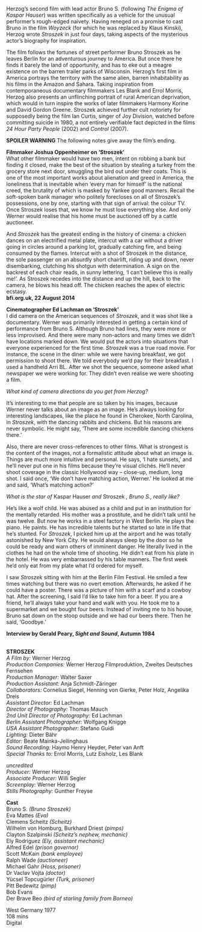 
Herzog’s second film with lead actor Bruno S. (following _The Enigma of Kaspar Hauser_) was written specifically as a vehicle for the unusual performer’s rough-edged naivety. Having reneged on a promise to cast Bruno in the film _Woyzeck_ (for which he was replaced by Klaus Kinski), Herzog wrote _Stroszek_ in just four days, taking aspects of the mysterious actor’s biography for inspiration.

The film follows the fortunes of street performer Bruno Stroszek as he leaves Berlin for an adventurous journey to America. But once there he finds it barely the land of opportunity, and has to eke out a meagre existence on the barren trailer parks of Wisconsin. Herzog’s first film in America portrays the territory with the same alien, barren inhabitability as his films in the Amazon and Sahara. Taking inspiration from contemporaneous documentary filmmakers Les Blank and Errol Morris, Herzog also presents an unflinching portrait of rural American deprivation, which would in turn inspire the works of later filmmakers Harmony Korine and David Gordon Greene. Stroszek achieved further cult notoriety for supposedly being the film Ian Curtis, singer of Joy Division, watched before committing suicide in 1980, a not entirely verifiable fact depicted in the films  _24 Hour Party People_ (2002) and _Control_ (2007).

**SPOILER WARNING** The following notes give away the film’s ending.

**Filmmaker Joshua Oppenheimer on ‘Stroszek’**  
What other filmmaker would have two men, intent on robbing a bank but finding it closed, make the best of the situation by stealing a turkey from the grocery store next door, smuggling the bird out under their coats. This is one of the most important works about alienation and greed in America, the loneliness that is inevitable when ‘every man for himself’ is the national creed, the brutality of which is masked by Yankee good manners. Recall the soft-spoken bank manager who politely forecloses on all of Stroszek’s possessions, one by one, starting with that sign of arrival: the colour TV. Once Stroszek loses that, we know he must lose everything else. And only Werner would realise that his home must be auctioned off by a cattle auctioneer.

And _Stroszek_ has the greatest ending in the history of cinema: a chicken dances on an electrified metal plate, intercut with a car without a driver going in circles around a parking lot, gradually catching fire, and being consumed by the flames. Intercut with a shot of Stroszek in the distance, the sole passenger on an absurdly short chairlift, riding up and down, never disembarking, clutching his shotgun with determination. A sign on the backrest of each chair reads, in sunny lettering, ‘I can’t believe this is really me!’. As Stroszek recedes into the distance and up the hill, back to the camera, he blows his head off. The chicken reaches the apex of electric ecstasy.  
**bfi.org.uk, 22 August 2014**

**Cinematographer Ed Lachman on ‘Stroszek’**  
I did camera on the American sequences of _Stroszek_, and it was shot like a documentary. Werner was primarily interested in getting a certain kind of performance from Bruno S. Although Bruno had lines, they were more or less improvised. And there were many non-actors and many times we didn’t have locations marked down. We would put the actors into situations that everyone experienced for the first time. _Stroszek_ was a true road movie. For instance, the scene in the diner: while we were having breakfast, we got permission to shoot there. We told everybody we’d pay for their breakfast. I used a handheld Arri BL. After we shot the sequence, someone asked what newspaper we were working for. They didn’t even realise we were shooting a film.

_What kind of camera directions do you get from Herzog?_

It’s interesting to me that people are so taken by his images, because Werner never talks about an image as an image. He’s always looking for interesting landscapes, like the place he found in Cherokee, North Carolina, in _Stroszek_, with the dancing rabbits and chickens. But his reasons are never symbolic. He might say, ‘There are some incredible dancing chickens there.’

Also, there are never cross-references to other films. What is strongest is the content of the images, not a formalistic attitude about what an image is. Things are much more intuitive and personal. He says, ‘I hate sunsets,’ and he’ll never put one in his films because they’re visual clichés. He’ll never shoot coverage in the classic Hollywood way – close-up, medium, long shot. I said once, ‘We don’t have matching action, Werner.’ He looked at me and said, ‘What’s matching action?’

_What is the star of_ Kaspar Hauser _and_ Stroszek _, Bruno S., really like?_

He’s like a wolf child. He was abused as a child and put in an institution for the mentally retarded. His mother was a prostitute, and he didn’t talk until he was twelve. But now he works in a steel factory in West Berlin. He plays the piano. He paints. He has incredible talents but he started so late in life that he’s stunted. For _Stroszek_, I picked him up at the airport and he was totally astonished by New York City. He would always sleep by the door so he could be ready and warn others of imminent danger. He literally lived in the clothes he had on the whole time of shooting. He didn’t eat from his plate in the hotel. He was very embarrassed by his table manners. The first week he’d only eat from my plate what I’d ordered for myself.

I saw _Stroszek_ sitting with him at the Berlin Film Festival. He smiled a few times watching but there was no overt emotion. Afterwards, he asked if he could have a poster. There was a picture of him with a scarf and a cowboy hat. After the screening, I said I’d like to take him for a beer. If you are a friend, he’ll always take your hand and walk with you. He took me to a supermarket and we bought four beers. Instead of inviting me to his house, Bruno sat down on the stoop outside and we had our beers there. Then he said, ‘Goodbye.’

**Interview by Gerald Peary, _Sight and Sound_, Autumn 1984**
<br><br>

**STROSZEK**<br>
_A Film by:_ Werner Herzog<br>
_Production Companies:_  Werner Herzog Filmproduktion,  Zweites Deutsches Fernsehen<br>
_Production Manager:_ Walter Saxer<br>
_Production Assistant:_ Anja Schmidt-Zäringer<br>
_Collaborators:_ Cornelius Siegel,  Henning von Gierke, Peter Holz, Angelika Dreis<br>
_Assistant Director:_ Ed Lachman<br>
_Director of Photography:_ Thomas Mauch<br>
_2nd Unit Director of Photography:_ Ed Lachman<br>
_Berlin Assistant Photographer:_ Wolfgang Knigge<br>
_USA Assistant Photographer:_ Stefano Guidi<br>
_Lighting:_ Dieter Bähr<br>
_Editor:_ Beate Mainka-Jellinghaus<br>
_Sound Recording:_ Haymo Henry Heyder,  Peter van Anft<br>
_Special Thanks to:_ Errol Morris,  Lutz Eisholz, Les Blank<br>

_uncredited_<br>
_Producer:_ Werner Herzog<br>
_Associate Producer:_ Willi Segler<br>
_Screenplay:_ Werner Herzog<br>
_Stills Photography:_ Gunther Freyse<br>

**Cast**<br>
Bruno S. _(Bruno Stroszek)_<br>
Eva Mattes _(Eva)_<br>
Clemens Scheitz _(Scheitz)_<br>
Wilhelm von Homburg, Burkhard Driest _(pimps)_<br>
Clayton Szalpinski _(Scheitz’s nephew, mechanic)_<br>
Ely Rodriguez _(Ely, assistant mechanic)_<br>
Alfred Edel _(prison governor)_<br>
Scott McKain _(bank employee)_<br>
Ralph Wade _(auctioneer)_<br>
Michael Gahr _(Hoss, prisoner)_<br>
Dr Vaclav Vojta _(doctor)_<br>
Yücsel Topcugürler _(Turk, prisoner)_<br>
Pitt Bedewitz _(pimp)_<br>
Bob Evans<br>
Der Brave Beo _(bird of starling family from Borneo)_<br>

West Germany 1977<br>
108 mins<br>
Digital<br>
<br>
<!--stackedit_data:
eyJoaXN0b3J5IjpbLTEzMzMwMjEwMTgsNDUzNTUyNzk1XX0=
-->